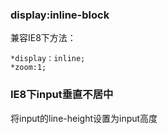 ### display:inline-block

兼容IE8下方法：
```
*display：inline;
*zoom:1;
```


### IE8下input垂直不居中

将input的line-height设置为input高度


